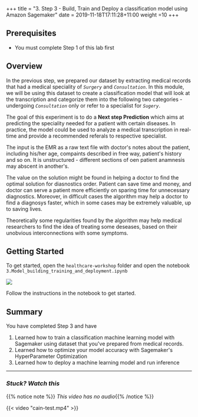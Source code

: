 +++
title = "3. Step 3 - Build, Train and Deploy a classification model using Amazon Sagemaker"
date = 2019-11-18T17:11:28+11:00
weight =10
+++


## Prerequisites
- You must complete Step 1 of this lab first


## Overview

In the previous step, we prepared our dataset by extracting medical records that had a medical speciality of *`Surgery`* and *`Consultation`*. In this module, we will be using this dataset to create a classification model that will look at the transcription and categorize them into the following two categories - undergoing *`Consultation`* only or refer to a specialist for *`Sugery`*.

The goal of this experiment is to do a **Next step Prediction** which aims at predicting the speciality needed for a patient with certain diseases. In practice, the model could be used to analyze a medical transcription in real-time and provide a recommended referals to respective specialist. 

The input is the EMR as a raw text file with doctor's notes about the patient, including his/her age, compaints described in free way, patient's history and so on. It is unstructured - different sections of oen patient anamnesis may abscent in another's.

The value on the solution might be found in helping a doctor to find the optimal solution for diasnostics order. Patient can save time and money, and doctor can serve a patient more efficiently on sparing time for unnecessary diagnostics. Moreover, in difficult cases the algorithm may help a doctor to find a diagnosys faster, which in some cases may be extremely valuable, up to saving lives.

Theoretically some regularities found by the algorithm may help medical researchers to find the idea of treating some deseases, based on their unobvious interconnections with some symptoms.

## Getting Started

To get started, open the `healthcare-workshop` folder and open the notebook `3.Model_building_training_and_deployment.ipynb`


![](/images/module-medical-document-processing-and-classification/step3-1.png )

Follow the instructions in the notebook to get started.

## Summary
You have completed Step 3 and have 

1. Learned how to train a classification machine learning model with Sagemaker using dataset that you've prepared from medical records.
2. Learned how to optimize your model accuracy with Sagemaker's HyperParameter Optimization
3. Learned how to deploy a machine learning model and run inference

---

### *Stuck? Watch this*

{{% notice note %}} 
*This video has no audio*{{% /notice %}}


{{< video "cain-test.mp4" >}}
